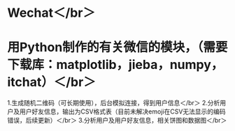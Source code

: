 # Wechat＜/br＞
# 用Python制作的有关微信的模块，（需要下载库：matplotlib，jieba，numpy，itchat）＜/br＞
1.生成随机二维码（可长期使用），后台模拟连接，得到用户信息＜/br＞
2.分析用户及用户好友信息，输出为CSV格式表（目前未解决emoji在CSV无法显示的编码错误，后续更新）＜/br＞
3.分析用户及用户好友信息，相关饼图和数据图＜/br＞
